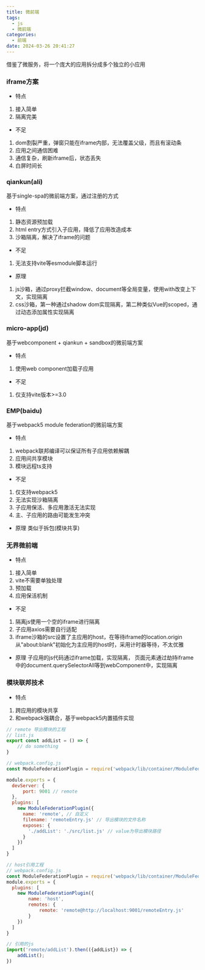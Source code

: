 ```yaml
---
title: 微前端
tags:
  - js
  - 微前端
categories:
  - 前端
date: 2024-03-26 20:41:27
---
```


借鉴了微服务，将一个庞大的应用拆分成多个独立的小应用

### iframe方案

- 特点

1. 接入简单
2. 隔离完美

- 不足

1. dom割裂严重，弹窗只能在iframe内部，无法覆盖父级，而且有滚动条
2. 应用之间通信困难
3. 通信复杂，刷新iframe后，状态丢失
4. 白屏时间长

### qiankun(ali)

基于single-spa的微前端方案，通过注册的方式

- 特点
1. 静态资源预加载
2. html entry方式引入子应用，降低了应用改造成本
3. 沙箱隔离，解决了iframe的问题

- 不足
1. 无法支持vite等esmodule脚本运行

- 原理
1. js沙箱，通过proxy拦截window、document等全局变量，使用with改变上下文，实现隔离
2. css沙箱，第一种通过shadow dom实现隔离，第二种类似Vue的scoped，通过动态添加属性实现隔离

### micro-app(jd)

基于webcomponent + qiankun + sandbox的微前端方案

- 特点
1. 使用web component加载子应用

- 不足
1. 仅支持vite版本>=3.0

### EMP(baidu)

基于webpack5 module federation的微前端方案

- 特点
1. webpack联邦编译可以保证所有子应用依赖解耦
2. 应用间共享模块
3. 模块远程ts支持

- 不足
1. 仅支持webpack5
2. 无法实现沙箱隔离
3. 子应用保活、多应用激活无法实现
4. 主、子应用的路由可能发生冲突

- 原理
类似于拆包(模块共享)

### 无界微前端

- 特点
1. 接入简单
2. vite不需要单独处理
3. 预加载
4. 应用保活机制

- 不足
1. 隔离js使用一个空的iframe进行隔离
2. 子应用axios需要自行适配
3. iframe沙箱的src设置了主应用的host，在等待iframe的location.origin从"about:blank"初始化为主应用的host时，采用计时器等待，不太优雅

- 原理
子应用的js代码通过iframe加载，实现隔离，
页面元素通过劫持iframe中的document.querySelectorAll等到webComponent中，实现隔离

### 模块联邦技术

- 特点
1. 跨应用的模块共享
2. 和webpack强耦合，基于webpack5内置插件实现

```javascript
// remote 导出模块的工程
// list.js
export const addList = () => {
    // do something
}

// webpack.config.js
const ModuleFederationPlugin = require('webpack/lib/container/ModuleFederationPlugin');

module.exports = {
  devServer: {
      port: 9001 // remote
  },
  plugins: [
    new ModuleFederationPlugin({
      name: 'remote', // 自定义
      filename: 'remoteEntry.js' // 导出模块的文件名称
      exposes: {
        './addList': './src/list.js' // value为导出模块路径
      }
    })
  ]
}
```

```javascript
// host引用工程
// webpack.config.js
const ModuleFederationPlugin = require('webpack/lib/container/ModuleFederationPlugin');
module.exports = {
  plugins: [
    new ModuleFederationPlugin({
        name: 'host',
        remotes: {
            remote: 'remote@http://localhost:9001/remoteEntry.js'
        }
    })
  ]
}

// 引用的js
import('remote/addList').then(({addList}) => {
    addList();
})
```